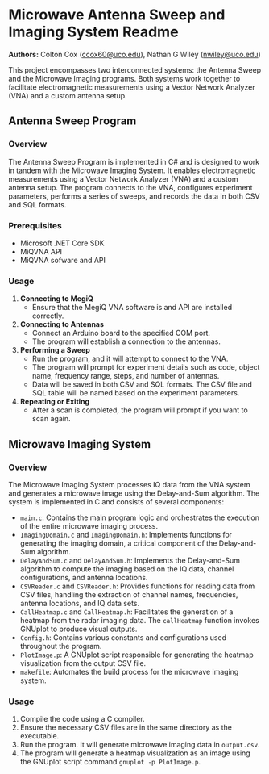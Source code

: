 Microwave Antenna Sweep and Imaging System Readme
===============================

**Authors:** Colton Cox (<ccox60@uco.edu>), Nathan G Wiley (<nwiley@uco.edu>)

This project encompasses two interconnected systems: the Antenna Sweep and the Microwave Imaging programs. Both systems work together to facilitate electromagnetic measurements using a Vector Network Analyzer (VNA) and a custom antenna setup.

## Antenna Sweep Program
### Overview
The Antenna Sweep Program is implemented in C# and is designed to work in tandem with the Microwave Imaging System. It enables electromagnetic measurements using a Vector Network Analyzer (VNA) and a custom antenna setup. The program connects to the VNA, configures experiment parameters, performs a series of sweeps, and records the data in both CSV and SQL formats.

### Prerequisites
- Microsoft .NET Core SDK
- MiQVNA API
- MiQVNA sofware and API

### Usage
1. **Connecting to MegiQ**
   - Ensure that the MegiQ VNA software is and API are installed correctly.
2. **Connecting to Antennas**
   - Connect an Arduino board to the specified COM port.
   - The program will establish a connection to the antennas.
3. **Performing a Sweep**
   - Run the program, and it will attempt to connect to the VNA.
   - The program will prompt for experiment details such as code, object name, frequency range, steps, and number of antennas.
   - Data will be saved in both CSV and SQL formats. The CSV file and SQL table will be named based on the experiment parameters.
4. **Repeating or Exiting**
   - After a scan is completed, the program will prompt if you want to scan again.

## Microwave Imaging System
### Overview
The Microwave Imaging System processes IQ data from the VNA system and generates a microwave image using the Delay-and-Sum algorithm. The system is implemented in C and consists of several components:
- `main.c`: Contains the main program logic and orchestrates the execution of the entire microwave imaging process.
- `ImagingDomain.c` and `ImagingDomain.h`: Implements functions for generating the imaging domain, a critical component of the Delay-and-Sum algorithm.
- `DelayAndSum.c` and `DelayAndSum.h`: Implements the Delay-and-Sum algorithm to compute the imaging based on the IQ data, channel configurations, and antenna locations.
- `CSVReader.c` and `CSVReader.h`: Provides functions for reading data from CSV files, handling the extraction of channel names, frequencies, antenna locations, and IQ data sets.
- `CallHeatmap.c` and `CallHeatmap.h`: Facilitates the generation of a heatmap from the radar imaging data. The `callHeatmap` function invokes GNUplot to produce visual outputs.
- `Config.h`: Contains various constants and configurations used throughout the program.
- `PlotImage.p`: A GNUplot script responsible for generating the heatmap visualization from the output CSV file.
- `makefile`: Automates the build process for the microwave imaging system.

### Usage
1. Compile the code using a C compiler.
2. Ensure the necessary CSV files are in the same directory as the executable.
3. Run the program. It will generate microwave imaging data in `output.csv`.
4. The program will generate a heatmap visualization as an image using the GNUplot script command `gnuplot -p PlotImage.p`.